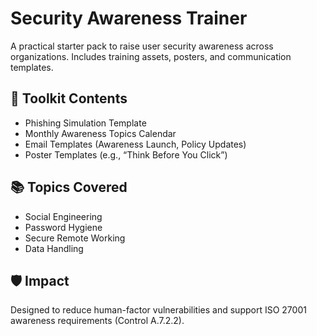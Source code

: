 # Security Awareness Trainer

A practical starter pack to raise user security awareness across organizations. Includes training assets, posters, and communication templates.

## 🧰 Toolkit Contents
- Phishing Simulation Template
- Monthly Awareness Topics Calendar
- Email Templates (Awareness Launch, Policy Updates)
- Poster Templates (e.g., “Think Before You Click”)

## 📚 Topics Covered
- Social Engineering
- Password Hygiene
- Secure Remote Working
- Data Handling

## 🛡️ Impact
Designed to reduce human-factor vulnerabilities and support ISO 27001 awareness requirements (Control A.7.2.2).
